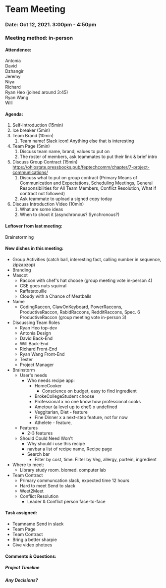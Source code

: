 # Team Meeting
### Date: Oct 12, 2021. 3:00pm - 4:50pm
### Meeting method: in-person


#### Attendence:
Antonia <br>
David <br>
Dzhangir <br>
Jeremy <br>
Niya <br>
Richard <br>
Ryan Heo (joined around 3:45) <br>
Ryan Wang <br>
Will <br>

#### Agenda:
1. Self-Introduction (15min)
2. Ice breaker (5min)
3. Team Brand (10min)
    1. Team name! Slack icon! Anything else that is interesting
4. Team Page (5min)
    1. Discuss team name, brand, values to put on
    2. The roster of members, ask teammates to put their link & brief intro
5. Discuss Group Contract (15min) https://ohiostate.pressbooks.pub/feptechcomm/chapter/7-project-communications/
    1. Discuss what to put on group contract (Primary Means of Communication and Expectations, Scheduling Meetings, General Responsibilities for All Team Members, Conflict Resolution, What if contract not followed)
    2. Ask teammate to upload a signed copy today
6. Discuss Introduction Video (10min)
    1. What are some ideas
    2. When to shoot it (asynchronous? Synchronous?)

#### Leftover from last meeting:
Brainstorming

#### New dishes in this meeting:
- Group Activities (catch ball, interesting fact, calling number in sequence, zipzapzop)
- Branding
- Mascot
	- Raccon with chef's hat choose (group meeting vote in-person 4)
	- CSE goes nuts squirral
	- Raffatatouille
	- Cloudy with a Chance of Meatballs
- Name
	- CodingRaccon, ClawOnKeyboard, PowerRaccons, ProductiveRaccon, RabidRaccons, RedditRaccons, Spec. 6
	ProductiveRaccon (group meeting vote in-person 3)
- Discussing Team Roles
	- Ryan Heo top-dev
	- Antonia Design
	- David Back-End
	- Will Back-End
	- Richard Front-End
	- Ryan Wang Front-End
	- Tester
	- Project Manager
- Brainstorm
	- User's needs
		- Who needs recipe app:
			- HomeCooker
				- Conscience on budget, easy to find ingredient
			- BrokeCollegeStudent choose
			- Professional x no one know how professional cooks
			- Ametour (a level up to chef) x undefined
			- Veggitarian, Diet - feature
			- Fine Dinner x a next-step feature, not for now
			- Athelete - feature,
	- Features
		- 2-3 features
    - Should Could Need Won't
		- Why should i use this recipe
	  - navbar a list of recipe name, Recipe page
	  - Search bar
		- Filter by cost, time. Filter by Veg, allergy, portein, ingredient
- Where to meet:
	- Library study room. biomed. computer lab
- Team Contract
	- Primary communcation slack, expected time 12 hours
	- Hard to meet Send to slack
	- Weet2Meet
	- Conflict Resolution
		- Leader & Conflict person face-to-face	
#### Task assigned:
* Teamname Send in slack
* Team Page
* Team Contract
* Bring a better sharpie
* Give video photoes
#### Comments & Questions:

##### Project Timeline

##### Any Decisions?
